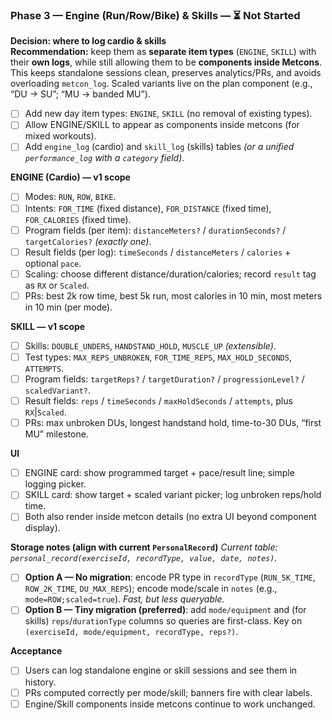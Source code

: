 ### Phase 3 — Engine (Run/Row/Bike) & Skills — **⏳ Not Started**
**Decision: where to log cardio & skills**  
**Recommendation:** keep them as **separate item types** (`ENGINE`, `SKILL`) with their **own logs**, while still allowing them to be **components inside Metcons**. This keeps standalone sessions clean, preserves analytics/PRs, and avoids overloading `metcon_log`. Scaled variants live on the plan component (e.g., “DU → SU”; “MU → banded MU”).

- [ ] Add new day item types: `ENGINE`, `SKILL` (no removal of existing types).
- [ ] Allow ENGINE/SKILL to appear as components inside metcons (for mixed workouts).
- [ ] Add `engine_log` (cardio) and `skill_log` (skills) tables *(or a unified `performance_log` with a `category` field)*.

**ENGINE (Cardio) — v1 scope**
- [ ] Modes: `RUN`, `ROW`, `BIKE`.
- [ ] Intents: `FOR_TIME` (fixed distance), `FOR_DISTANCE` (fixed time), `FOR_CALORIES` (fixed time).
- [ ] Program fields (per item): `distanceMeters?` / `durationSeconds?` / `targetCalories?` *(exactly one)*.
- [ ] Result fields (per log): `timeSeconds` / `distanceMeters` / `calories` + optional `pace`.
- [ ] Scaling: choose different distance/duration/calories; record `result` tag as `RX` or `Scaled`.
- [ ] PRs: best 2k row time, best 5k run, most calories in 10 min, most meters in 10 min (per mode).

**SKILL — v1 scope**
- [ ] Skills: `DOUBLE_UNDERS`, `HANDSTAND_HOLD`, `MUSCLE_UP` *(extensible)*.
- [ ] Test types: `MAX_REPS_UNBROKEN`, `FOR_TIME_REPS`, `MAX_HOLD_SECONDS`, `ATTEMPTS`.
- [ ] Program fields: `targetReps?` / `targetDuration?` / `progressionLevel?` / `scaledVariant?`.
- [ ] Result fields: `reps` / `timeSeconds` / `maxHoldSeconds` / `attempts`, plus `RX`|`Scaled`.
- [ ] PRs: max unbroken DUs, longest handstand hold, time-to-30 DUs, “first MU” milestone.

**UI**
- [ ] ENGINE card: show programmed target + pace/result line; simple logging picker.
- [ ] SKILL card: show target + scaled variant picker; log unbroken reps/hold time.
- [ ] Both also render inside metcon details (no extra UI beyond component display).

**Storage notes (align with current `PersonalRecord`)**
_Current table: `personal_record(exerciseId, recordType, value, date, notes)`._
- [ ] **Option A — No migration**: encode PR type in `recordType` (`RUN_5K_TIME`, `ROW_2K_TIME`, `DU_MAX_REPS`); encode mode/scale in `notes` (e.g., `mode=ROW;scaled=true`). *Fast, but less queryable.*
- [ ] **Option B — Tiny migration (preferred)**: add `mode/equipment` and (for skills) `reps`/`durationType` columns so queries are first-class. Key on `(exerciseId, mode/equipment, recordType, reps?)`.

**Acceptance**
- [ ] Users can log standalone engine or skill sessions and see them in history.
- [ ] PRs computed correctly per mode/skill; banners fire with clear labels.
- [ ] Engine/Skill components inside metcons continue to work unchanged.
